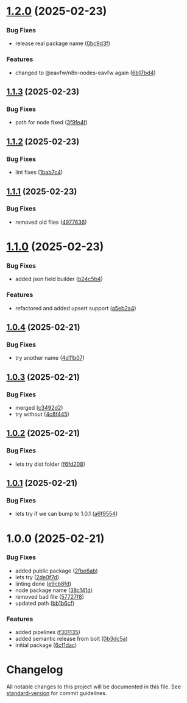 # [1.2.0](https://github.com/EAVFW/n8n-nodes-eavfw/compare/v1.1.3...v1.2.0) (2025-02-23)


### Bug Fixes

* release real package name ([0bc9d3f](https://github.com/EAVFW/n8n-nodes-eavfw/commit/0bc9d3fd963c3f26cab12e9a05624fc0f9d743c2))


### Features

* changed to @eavfw/n8n-nodes-eavfw again ([6b17bd4](https://github.com/EAVFW/n8n-nodes-eavfw/commit/6b17bd4792f4737ad386357ba297228f4af4285a))

## [1.1.3](https://github.com/EAVFW/n8n-nodes-eavfw/compare/v1.1.2...v1.1.3) (2025-02-23)


### Bug Fixes

* path for node fixed ([3f9fe4f](https://github.com/EAVFW/n8n-nodes-eavfw/commit/3f9fe4fdda5ad03a61a83702cc2063c3f99c02e1))

## [1.1.2](https://github.com/EAVFW/n8n-nodes-eavfw/compare/v1.1.1...v1.1.2) (2025-02-23)


### Bug Fixes

* lint fixes ([1bab7c4](https://github.com/EAVFW/n8n-nodes-eavfw/commit/1bab7c458020f5fee1348d258443d7f8927fbe8b))

## [1.1.1](https://github.com/EAVFW/n8n-nodes-eavfw/compare/v1.1.0...v1.1.1) (2025-02-23)


### Bug Fixes

* removed old files ([4977636](https://github.com/EAVFW/n8n-nodes-eavfw/commit/4977636ed61dc6c208489df19b8091e98d4bd497))

# [1.1.0](https://github.com/EAVFW/n8n-nodes-eavfw/compare/v1.0.4...v1.1.0) (2025-02-23)


### Bug Fixes

* added json field builder ([b24c5b4](https://github.com/EAVFW/n8n-nodes-eavfw/commit/b24c5b40f943b6ce3d7f5a849b7503e3efa8cede))


### Features

* refactored and added upsert support ([a5eb2a4](https://github.com/EAVFW/n8n-nodes-eavfw/commit/a5eb2a43baab9be8e4ca52d2265871ef578485db))

## [1.0.4](https://github.com/EAVFW/n8n-nodes-eavfw/compare/v1.0.3...v1.0.4) (2025-02-21)


### Bug Fixes

* try another name ([4d11b07](https://github.com/EAVFW/n8n-nodes-eavfw/commit/4d11b0749c205b90d03313034f7d8fd7f972fa14))

## [1.0.3](https://github.com/EAVFW/n8n-nodes-eavfw/compare/v1.0.2...v1.0.3) (2025-02-21)


### Bug Fixes

* merged ([c3492d2](https://github.com/EAVFW/n8n-nodes-eavfw/commit/c3492d2ac040bbeb7d9e15e76d04bf405344d116))
* try without ([4c8f445](https://github.com/EAVFW/n8n-nodes-eavfw/commit/4c8f445573ad32fbba4466f82c34f2018b1125f6))

## [1.0.2](https://github.com/EAVFW/n8n-nodes-eavfw/compare/v1.0.1...v1.0.2) (2025-02-21)


### Bug Fixes

* lets try dist folder ([f6fd208](https://github.com/EAVFW/n8n-nodes-eavfw/commit/f6fd2081dbd89d8c36a9c64b01f83987a6f00c56))

## [1.0.1](https://github.com/EAVFW/n8n-nodes-eavfw/compare/v1.0.0...v1.0.1) (2025-02-21)


### Bug Fixes

* lets try if we can bump to 1.0.1 ([a6f9554](https://github.com/EAVFW/n8n-nodes-eavfw/commit/a6f9554a3b4d75eca9dcf05e53df1befa07cd75f))

# 1.0.0 (2025-02-21)


### Bug Fixes

* added public package ([2fbe6ab](https://github.com/EAVFW/n8n-nodes-eavfw/commit/2fbe6abe695959fae49babba563a640a6c451b79))
* lets try ([2de0f7d](https://github.com/EAVFW/n8n-nodes-eavfw/commit/2de0f7d1b5b0545769b75bc32fad2f86a9558c52))
* linting done ([e9cb8fd](https://github.com/EAVFW/n8n-nodes-eavfw/commit/e9cb8fdb194b17dbc17df4d492ddfc7a763a2ce9))
* node package name ([38c141d](https://github.com/EAVFW/n8n-nodes-eavfw/commit/38c141d3430dc7fc89df78c5a720a30c600c8089))
* removed bad file ([57727f8](https://github.com/EAVFW/n8n-nodes-eavfw/commit/57727f8cbf536be9030b41ad6ad86fce14c966ed))
* updated path ([bb1b6cf](https://github.com/EAVFW/n8n-nodes-eavfw/commit/bb1b6cfa2b2ce2578d3897c306d87a8cd263905b))


### Features

* added pipelines ([f301135](https://github.com/EAVFW/n8n-nodes-eavfw/commit/f301135026c0c0c6a785d5e26fa95842c65a64de))
* added semantic release from bolt ([0b3dc5a](https://github.com/EAVFW/n8n-nodes-eavfw/commit/0b3dc5a493d9f15f8d3e1e2d0d7678e90dc7cac8))
* initial package ([6cf1dac](https://github.com/EAVFW/n8n-nodes-eavfw/commit/6cf1dacb9742bdde0cefab3baa076de418060f15))

# Changelog

All notable changes to this project will be documented in this file. See [standard-version](https://github.com/conventional-changelog/standard-version) for commit guidelines.
